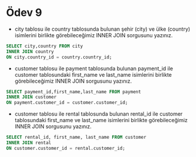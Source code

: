 # Ödev 9

* city tablosu ile country tablosunda bulunan şehir (city) ve ülke (country) isimlerini birlikte görebileceğimiz INNER JOIN sorgusunu yazınız.

```sql
SELECT city,country FROM city
INNER JOIN country
ON city.country_id = country.country_id;
```

* customer tablosu ile payment tablosunda bulunan payment_id ile customer tablosundaki first_name ve last_name isimlerini birlikte görebileceğimiz INNER JOIN sorgusunu yazınız.

```sql
SELECT payment_id,first_name,last_name FROM payment
INNER JOIN customer
ON payment.customer_id = customer.customer_id;
```

* customer tablosu ile rental tablosunda bulunan rental_id ile customer tablosundaki first_name ve last_name isimlerini birlikte görebileceğimiz INNER JOIN sorgusunu yazınız.

```sql
SELECT rental_id, first_name, last_name FROM customer
INNER JOIN rental
ON customer.customer_id = rental.customer_id;
```